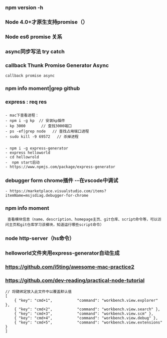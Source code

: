 ### npm version -h
###  Node 4.0+才原生支持promise（）
###  Node es6 promise 关系
###  async同步写法  try catch
###  callback Thunk Promise Generator Async
    callback promise async
### npm info moment|grep github
###  express : req res
###  
    - mac下查看进程：
    - npm i -g kp  // 安装kp插件
    - kp 3000       // 查找3000端口
    - ps -ef|grep node   // 查找占用端口进程
    - sudo kill -9 69572   // 杀掉进程
###  
    - npm i -g express-generator
    - express helloworld
    - cd hellowrold
    -  npm start启动
    - https://www.npmjs.com/package/express-generator

###   debugger form chrome插件  --在vscode中调试
    - https://marketplace.visualstudio.com/items?itemName=msjsdiag.debugger-for-chrome

###  npm info moment      
     查看模块信息（name、description、homepage主页、git仓库、script命令等，可以访问主页和git仓库学习该模块，知道运行哪些script命令）
    
### node http-server（hs命令）
###  helloworld文件夹用express-generator自动生成
###  https://github.com/i5ting/awesome-mac-practice2
###  https://github.com/dev-reading/practical-node-tutorial
```JS
// 将键绑定放入此文件中以覆盖默认值    
[ 
    { "key": "cmd+1",           "command": "workbench.view.explorer" },
    { "key": "cmd+2",           "command": "workbench.view.search" },
    { "key": "cmd+3",           "command": "workbench.view.scm" },
    { "key": "cmd+4",           "command": "workbench.view.debug" },
    { "key": "cmd+5",           "command": "workbench.view.extensions" }
]
```